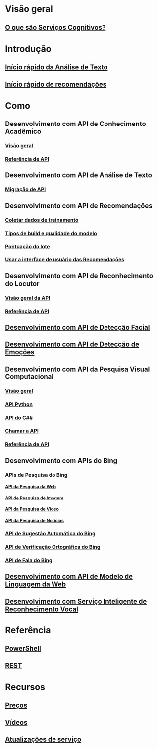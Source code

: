 
# Visão geral
## [O que são Serviços Cognitivos?](https://azure.microsoft.com/services/cognitive-services/)
# Introdução
## [Início rápido da Análise de Texto](cognitive-services-text-analytics-quick-start.md)
## [Início rápido de recomendações](cognitive-services-recommendations-quick-start.md)

# Como
## Desenvolvimento com API de Conhecimento Acadêmico
### [Visão geral](https://www.microsoft.com/cognitive-services/en-us/academic-knowledge-api/documentation/overview)
### [Referência de API](https://dev.projectoxford.ai/docs/services/56332331778daf02acc0a50b/operations/565d9001ca73072048922d97)

## Desenvolvimento com API de Análise de Texto
### [Migração de API](cognitive-services-text-analytics-api-migration.md)
## Desenvolvimento com API de Recomendações
### [Coletar dados de treinamento](cognitive-services-recommendations-collecting-data.md)
### [Tipos de build e qualidade do modelo](cognitive-services-recommendations-buildtypes.md)
### [Pontuação do lote](cognitive-services-recommendations-batch-scoring.md)
### [Usar a interface de usuário das Recomendações](cognitive-services-recommendations-ui-intro.md)

## Desenvolvimento com API de Reconhecimento do Locutor
### [Visão geral da API](https://www.microsoft.com/cognitive-services/en-us/speaker-recognition-api/documentation)
### [Referência de API](https://dev.projectoxford.ai/docs/services/563309b6778daf02acc0a508/operations/5645c3271984551c84ec6797)
## [Desenvolvimento com API de Detecção Facial](https://www.microsoft.com/cognitive-services/en-us/face-api/documentation/overview)
## [Desenvolvimento com API de Detecção de Emoções](https://www.microsoft.com/cognitive-services/en-us/emotion-api/documentation)

## Desenvolvimento com API da Pesquisa Visual Computacional
### [Visão geral](https://www.microsoft.com/cognitive-services/en-us/computer-vision-api/documentation)
### [API Python](https://www.microsoft.com/cognitive-services/en-us/computer-vision-api/documentation/getstarted/getstartedwithpython)
### [API do C##](https://www.microsoft.com/cognitive-services/en-us/computer-vision-api/documentation/getstarted/getstartedvisionapiforwindows)
### [Chamar a API](https://www.microsoft.com/cognitive-services/en-us/Computer-Vision-API/documentation/vision-api-how-to-topics/HowToCallVisionAPI)
### [Referência de API](https://dev.projectoxford.ai/docs/services/56f91f2d778daf23d8ec6739/operations/56f91f2e778daf14a499e1fa)

## Desenvolvimento com APIs do Bing
### APIs de Pesquisa do Bing
#### [API da Pesquisa da Web](https://www.microsoft.com/cognitive-services/en-us/bing-web-search-api/documentation)
#### [API de Pesquisa de Imagem](https://www.microsoft.com/cognitive-services/en-us/bing-image-search-api/documentation)
#### [API da Pesquisa de Vídeo](https://www.microsoft.com/cognitive-services/en-us/bing-video-search-api/documentation)
#### [API da Pesquisa de Notícias](https://www.microsoft.com/cognitive-services/en-us/bing-news-search-api/documentation)
### [API de Sugestão Automática do Bing](https://www.microsoft.com/cognitive-services/en-us/bing-autosuggest-api/documentation)
### [API de Verificação Ortográfica do Bing](https://www.microsoft.com/cognitive-services/en-us/bing-spell-check-api/documentation)
### [API de Fala do Bing](https://www.microsoft.com/cognitive-services/en-us/speech-api/documentation/overview)

## [Desenvolvimento com API de Modelo de Linguagem da Web](https://www.microsoft.com/cognitive-services/en-us/web-language-model-api/documentation)
## [Desenvolvimento com Serviço Inteligente de Reconhecimento Vocal](https://www.luis.ai/Help/)

# Referência
## [PowerShell](/powershell/resourcemanager/azurerm.cognitiveservices/v0.4.1/azurerm.cognitiveservices)
## [REST](https://docs.microsoft.com/rest/api/cognitiveservices/)

# Recursos 
## [Preços](https://azure.microsoft.com/pricing/details/cognitive-services/)
## [Vídeos](https://azure.microsoft.com/documentation/videos/index/?services=cognitive-services)
## [Atualizações de serviço](https://azure.microsoft.com/updates/?product=cognitive-services)


<!--HONumber=Jan17_HO3-->


